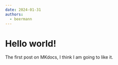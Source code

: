 ```yaml
---
date: 2024-01-31
authors:
  - beermann
---
```


# Hello world!

The first post on MKdocs, I think I am going to like it.